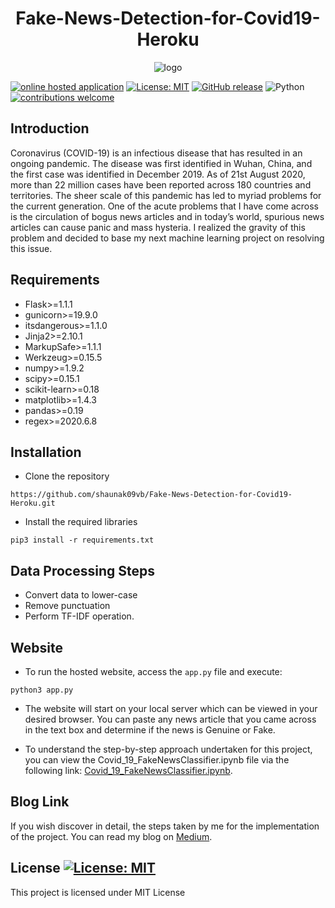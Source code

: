 <h1 align="center">Fake-News-Detection-for-Covid19-Heroku</h1>

<p align="center">
  <img alt="logo" src="https://miro.medium.com/max/1575/1*JpD6XXZheoFn3dliHnWEuw.jpeg">
</p>

[![online hosted application](https://img.shields.io/static/v1?label=Try-It-Out&message=Online-Hosted-Application&color=yellow&logo=godot-engine)](https://fake-news-covid19.herokuapp.com/)
[![License: MIT](https://img.shields.io/badge/License-MIT-yellow.svg)](https://opensource.org/licenses/MIT)
[![GitHub release](https://img.shields.io/github/release/shaunak09vb/Fake-News-Detection-for-Covid19-Heroku?include_prereleases&sort=semver)](https://github.com/shaunak09vb/Fake-News-Detection-for-Covid19-Heroku/releases/)
![Python](https://img.shields.io/badge/python-v3.8.3+-blue.svg)
[![contributions welcome](https://img.shields.io/badge/contributions-welcome-brightgreen.svg?style=flat)](https://github.com/shaunak09vb/Toxic-Comment-Classifier-AWS/issues)


## Introduction
Coronavirus (COVID-19) is an infectious disease that has resulted in an ongoing pandemic. The disease was first identified in Wuhan, China, and the first case was identified in December 2019. As of 21st August 2020, more than 22 million cases have been reported across 180 countries and territories. The sheer scale of this pandemic has led to myriad problems for the current generation. One of the acute problems that I have come across is the circulation of bogus news articles and in today’s world, spurious news articles can cause panic and mass hysteria. I realized the gravity of this problem and decided to base my next machine learning project on resolving this issue.

## Requirements

- Flask>=1.1.1
- gunicorn>=19.9.0
- itsdangerous>=1.1.0
- Jinja2>=2.10.1
- MarkupSafe>=1.1.1
- Werkzeug>=0.15.5
- numpy>=1.9.2
- scipy>=0.15.1
- scikit-learn>=0.18
- matplotlib>=1.4.3
- pandas>=0.19
- regex>=2020.6.8

## Installation

* Clone the repository 

`https://github.com/shaunak09vb/Fake-News-Detection-for-Covid19-Heroku.git`

* Install the required libraries

`pip3 install -r requirements.txt`

## Data Processing Steps

- Convert data to lower-case
- Remove punctuation
- Perform TF-IDF operation.

## Website

- To run the hosted website, access the `app.py` file and execute:

`python3 app.py`

- The website will start on your local server which can be viewed in your desired browser. You can paste any news article that you came across in the text box and determine if the news is Genuine or Fake.

- To understand the step-by-step approach undertaken for this project, you can view the Covid_19_FakeNewsClassifier.ipynb file via the following link: <a href='https://github.com/shaunak09vb/Fake-News-Detection-for-Covid19/blob/master/Covid_19_FakeNewsClassifier.ipynb'>Covid_19_FakeNewsClassifier.ipynb</a>.

## Blog Link

If you wish discover in detail, the steps taken by me for the implementation of the project. You can read my blog on <a href='https://shaunakvarudandi.medium.com/fake-news-classifier-to-tackle-covid-19-disinformation-ii-116ed2eb44e4'>Medium</a>.

## License [![License: MIT](https://img.shields.io/badge/License-MIT-yellow.svg)](https://opensource.org/licenses/MIT)

This project is licensed under MIT License

